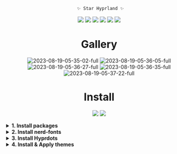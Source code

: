 <div align="justify">

<div align="center">

```ocaml
 ✨ Star Hyprland ✨
```

<p align="center">
  <img src="https://img.shields.io/badge/OS-Arch-f7768e?style=for-the-badge&logo=archlinux&logoColor=f7768e"/>
  <img src="https://img.shields.io/badge/Style-SHELL-9ece6a?style=for-the-badge&logo=gnubash&logoColor=9ece6a"/>
  <img src="https://img.shields.io/github/stars/SR-MyStar/Hyprdots?style=for-the-badge&logo=apachespark&logoColor=e0af68&color=e0af68" />
  <img src="https://img.shields.io/github/forks/SR-MyStar/Hyprdots?style=for-the-badge&logo=git&logoColor=7aa2f7&color=7aa2f7" />
  <img src="https://img.shields.io/github/issues/SR-MyStar/Hyprdots?style=for-the-badge&logo=cachet&logoColor=bb9af7&color=bb9af7" />
  <img src='https://img.shields.io/github/license/SR-MyStar/Hyprdots?style=for-the-badge&logo=GNU&label=License&color=7dcfff&logoColor=7dcfff'/>
</p>

# Gallery
![2023-08-19-05-35-02-full](https://github.com/SR-MyStar/Hyprdots/assets/139795416/d274043e-db40-4aa5-b6a4-1357b47f097d)
![2023-08-19-05-36-05-full](https://github.com/SR-MyStar/Hyprdots/assets/139795416/6fa1ba3b-febf-4a97-bfbb-bdd454ef914b)
![2023-08-19-05-36-27-full](https://github.com/SR-MyStar/Hyprdots/assets/139795416/8ef37ba7-ccb1-4193-ae1e-14b2500c1628)
![2023-08-19-05-36-35-full](https://github.com/SR-MyStar/Hyprdots/assets/139795416/109aa220-785f-4fec-b7e8-b1e6c67ef073)
![2023-08-19-05-37-22-full](https://github.com/SR-MyStar/Hyprdots/assets/139795416/9632b378-f866-4181-887a-150614d580c9)
</div>

<div align="center">

# Install
<p align="center">
  <img src="https://img.shields.io/badge/-WARING!!!-f7768e?style=for-the-badge&logoColor=f7768e"/>
  <img src="https://img.shields.io/badge/-If you installed main1.0 version dot,must remove all old's configs!!!-f7768e?style=for-the-badge&logoColor=f7768e"/>
</p>

</div>

<details>
<summary><b>1. Install packages</b></summary>

```Bash
yay -S hyprland wlroots xdg-desktop-portal-hyprland xorg-xwayland \ 
        waybar-mpris-git waybar-hyprland-cava-git hyprpicker \
        firefox \
        mpv mpvpaper swww \
        wf-recorder \
        zsh \
        wezterm \
        wlogout \
        dunst \
        fcitx5 \
        xfce-polkit \
        cava \
        python rust \
        grim slurp \
        jq \
        wl-clipboard \
        rofi \
        lolcat \
        nemo \
        fortune-mod fortune-mod-zh \
        lib32-pipewire lib32-pipewire-jack lib32-pipewire-v4l2 pipewire pipewire-alsa pipewire-docs pipewire-jack pipewire-pulse pipewire-roc pipewire-x11-bell pipewire-zeroconf \
        highlight \
        exa \
        vim \
        cowsay \
        neofetch \
        light \
        libnotify \
        bottom btop \
        gtk-engine-murrine \
        gnome-themes-extra lib32-gnome-themes-extra \
        crow-translate \
        python python3 \
        catppuccin-mocha-dark-cursors \
        mpd ncmpcpp \
        slurp \
        cliphist \
        wget aria2 curl
```
</details>

<details>
<summary><b>2. Install nerd-fonts</b></summary>

```Bash
yay -S nerd-fonts-git
```

</details>

<details>
<summary><b>3. Install Hyprdots</b></summary>

```Bash
cd ~
git clone https://github.com/SR-MyStar/Hyprdots.git .hyprdots
cd .hyprdots
chmod +x ./install.sh
./install.sh
```

<div align="center">

# Don't removed ~/.hyprdots directory!!!

</div>

</details>

<details>
<summary><b>4. Install & Apply themes</b></summary>

## Install Tokyonight gtk theme

```Bash
git clone https://github.com/Fausto-Korpsvart/Tokyo-Night-GTK-Theme.git
cd Tokyo-Night-GTK-Theme/
sudo mv themes/ /usr/share/themes/
cd ..
rm -rv Tokyo-Night-GTK-Theme
```

## Install Cursor theme

```Bash
wget https://github.com/TeddyBearKilla/Afterglow-Cursors-Recolored/releases/download/Catppuccin/Afterglow-Recolored-Catppuccin-Blue-v3.tar.gz
sudo mv Afterglow-Recolored-Catppuccin-Blue-v3 /usr/share/icons/Afterglow-Recolored-Catppuccin-Blue-v2
```

> **Warning**
> 
> Cursor directory name is very important
> 
> Because ```gtkthemes-bkp``` script is using cursor directory name to apply cursor theme
> 
> Hyprland is using cursor directory name to apply cursor theme too
> 
> So you must rename Afterglow-Recolored-Catppuccin-Blue-v3 to Afterglow-Recolored-Catppuccin-Blue-v2

## Install icon theme

```Bash
yay -S papirus-folders
```

## Apply themes

```Bash
~/.config/hypr/scripts/gtkthemes-bkp
```

</details>
